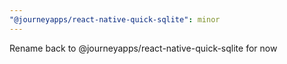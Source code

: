 ```yaml
---
"@journeyapps/react-native-quick-sqlite": minor
---
```


Rename back to @journeyapps/react-native-quick-sqlite for now
